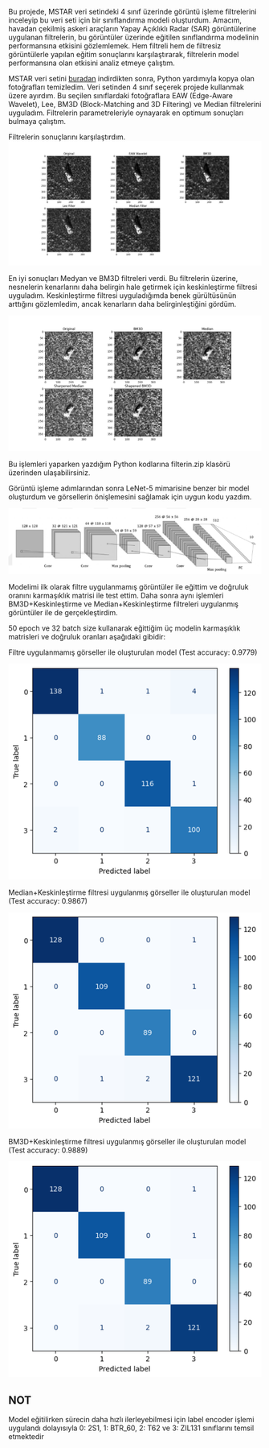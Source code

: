 Bu projede, MSTAR veri setindeki 4 sınıf üzerinde görüntü işleme filtrelerini inceleyip bu veri seti için bir sınıflandırma modeli oluşturdum. Amacım, havadan çekilmiş askeri araçların Yapay Açıklıklı Radar (SAR) görüntülerine uygulanan filtrelerin, bu görüntüler üzerinde eğitilen sınıflandırma modelinin performansına etkisini gözlemlemek. Hem filtreli hem de filtresiz görüntülerle yapılan eğitim sonuçlarını karşılaştırarak, filtrelerin model performansına olan etkisini analiz etmeye çalıştım.

MSTAR veri setini [buradan](https://www.kaggle.com/datasets/atreyamajumdar/mstar-dataset-8-classes) indirdikten sonra, Python yardımıyla kopya olan fotoğrafları temizledim. Veri setinden 4 sınıf seçerek projede kullanmak üzere ayırdım. Bu seçilen sınıflardaki fotoğraflara EAW (Edge-Aware Wavelet), Lee, BM3D (Block-Matching and 3D Filtering) ve Median filtrelerini uyguladım. Filtrelerin parametreleriyle oynayarak en optimum sonuçları bulmaya çalıştım.

Filtrelerin sonuçlarını karşılaştırdım.
![comp](https://github.com/harunrk/mstar_classifier/blob/main/Comparison%20of%20filters.png) 

En iyi sonuçları Medyan ve BM3D filtreleri verdi. Bu filtrelerin üzerine, nesnelerin kenarlarını daha belirgin hale getirmek için keskinleştirme filtresi uyguladım. Keskinleştirme filtresi uyguladığımda benek gürültüsünün arttığını gözlemledim, ancak kenarların daha belirginleştiğini gördüm. 

![comp2](https://github.com/harunrk/mstar_classifier/blob/main/sharpened_images.png) 

Bu işlemleri yaparken yazdığım Python kodlarına filterin.zip klasörü üzerinden ulaşabilirsiniz.

Görüntü işleme adımlarından sonra LeNet-5 mimarisine benzer bir model oluşturdum ve görsellerin önişlemesini sağlamak için uygun kodu yazdım. 

![LeNet-5](https://github.com/harunrk/mstar_classifier/blob/main/lenet.png)

Modelimi ilk olarak filtre uygulanmamış görüntüler ile eğittim ve doğruluk oranını karmaşıklık matrisi ile test ettim. Daha sonra aynı işlemleri BM3D+Keskinleştirme ve Median+Keskinleştirme filtreleri uygulanmış görüntüler ile de gerçekleştirdim.

50 epoch ve 32 batch size kullanarak eğittiğim üç modelin karmaşıklık matrisleri ve doğruluk oranları aşağıdaki gibidir:

   Filtre uygulanmamış görseller ile oluşturulan model (Test accuracy: 0.9779)
   
   ![Original](https://github.com/harunrk/mstar_classifier/blob/main/original%20conf.png)

   Median+Keskinleştirme filtresi uygulanmış görseller ile oluşturulan model (Test accuracy: 0.9867)
   
   ![Median](https://github.com/harunrk/mstar_classifier/blob/main/sMedian_conf.png)

   BM3D+Keskinleştirme filtresi uygulanmış görseller ile oluşturulan model (Test accuracy: 0.9889)
   
   ![BM3D](https://github.com/harunrk/mstar_classifier/blob/main/sharpened_bm3d_conf.png)


## NOT
Model eğitilirken sürecin daha hızlı ilerleyebilmesi için label encoder işlemi uygulandı dolayısıyla 0: 2S1, 1: BTR_60, 2: T62 ve 3: ZIL131 sınıflarını temsil etmektedir
